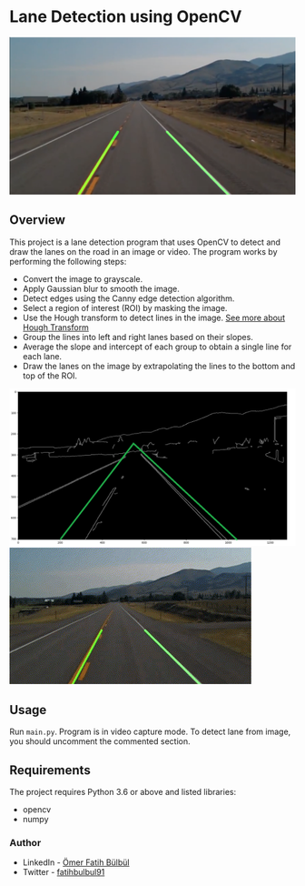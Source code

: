 # Lane Detection using OpenCV

![](./images/screenshot.png)

## Overview

This project is a lane detection program that uses OpenCV to detect and draw the lanes on the road in an image or video. The program works by performing the following steps:

- Convert the image to grayscale.
- Apply Gaussian blur to smooth the image.
- Detect edges using the Canny edge detection algorithm.
- Select a region of interest (ROI) by masking the image.
- Use the Hough transform to detect lines in the image. [See more about Hough Transform](https://docs.opencv.org/3.4/d9/db0/tutorial_hough_lines.html)
- Group the lines into left and right lanes based on their slopes.
- Average the slope and intercept of each group to obtain a single line for each lane.
- Draw the lanes on the image by extrapolating the lines to the bottom and top of the ROI.

![](./images/roi.png)
![](./images/demo.gif)

## Usage

Run `main.py`. Program is in video capture mode. To detect lane from image, you should uncomment the commented section.

## Requirements

The project requires Python 3.6 or above and listed libraries:

- opencv
- numpy

### Author

- LinkedIn - [Ömer Fatih Bülbül](https://www.linkedin.com/in/ömer-fatih-bülbül-74a890236/)
- Twitter - [fatihbulbul91](https://twitter.com/fatihbulbul91)
